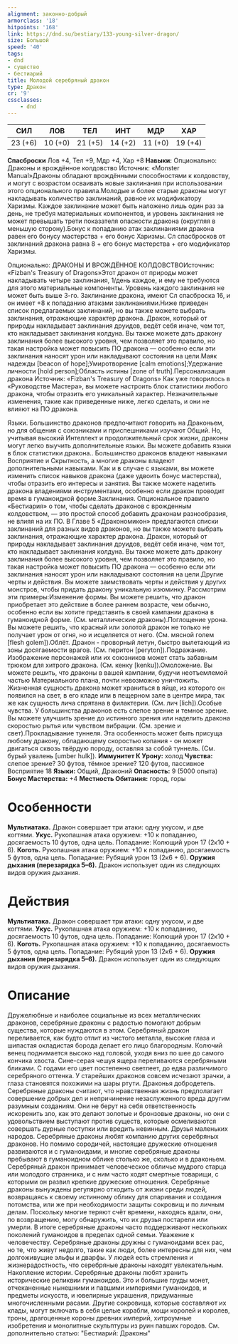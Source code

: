 ```yaml
---
alignment: законно-добрый
armorclass: '18'
hitpoints: '168'
link: https://dnd.su/bestiary/133-young-silver-dragon/
size: Большой
speed: '40'
tags:
- dnd
- существо
- бестиарий
title: Молодой серебряный дракон
type: Дракон
cr: '9'
cssclasses:
    - dnd
---
```



| СИЛ | ЛОВ | ТЕЛ | ИНТ | МДР | ХАР |
|---|---|---|---|---|---|
| 23 (+6) | 10 (+0) | 21 (+5) | 14 (+2) | 11 (+0) | 19 (+4) |
**Спасброски** Лов +4, Тел +9, Мдр +4, Хар +8
**Навыки:** Опционально: Драконы и врождённое колдовство
Источник: «Monster Manual»Драконы обладают врождёнными способностями к колдовству, и могут с возрастом осваивать новые заклинания при использовании этого опционального правила.Молодые и более старые драконы могут накладывать количество заклинаний, равное их модификатору Харизмы. Каждое заклинание может быть наложено лишь один раз за день, не требуя материальных компонентов, и уровень заклинания не может превышать трети показателя опасности дракона (округляя в меньшую сторону).Бонус к попаданию атак заклинаниями дракона равен его бонусу мастерства + его бонус Харизмы. Сл спасбросков от заклинаний дракона равна 8 + его бонус мастерства + его модификатор Харизмы.

Опционально: ДРАКОНЫ И ВРОЖДЁННОЕ КОЛДОВСТВОИсточник: «Fizban's Treasury of Dragons»Этот дракон от природы может накладывать четыре заклинания, 1/день каждое, и ему не требуются для этого материальные компоненты. Уровень каждого заклинания не может быть выше 3-го. Заклинание дракона, имеют Сл спасброска 16, и он имеет +8 к попаданию атаками заклинаниями.Ниже приведен список предлагаемых заклинаний, но вы также можете выбрать заклинания, отражающие характер дракона. Дракон, который от природы накладывает заклинания друидов, ведёт себя иначе, чем тот, кто накладывает заклинания колдуна. Вы также можете дать дракону заклинания более высокого уровня, чем позволяет это правило, но такая настройка может повысить ПО дракона — особенно если эти заклинания наносят урон или накладывают состояния на цели.Маяк надежды [beacon of hope];Умиротворение [calm emotions];Удержание личности [hold person];Область истины [zone of truth].Персонализация дракона
Источник: «Fizban's Treasury of Dragons»
Как уже говорилось в «Руководстве Мастера», вы можете настроить блок статистики любого дракона, чтобы отразить его уникальный характер. Незначительные изменения, такие как приведенные ниже, легко сделать, и они не влияют на ПО дракона.

Языки. Большинство драконов предпочитают говорить на Драконьем, но для общения с союзниками и приспешниками изучают Общий. Но, учитывая высокий Интеллект и продолжительный срок жизни, драконы могут легко выучить дополнительные языки. Вы можете добавить языки в блок статистики дракона.. Большинство драконов владеют навыками Восприятие и Скрытность, а многие драконы владеют дополнительными навыками. Как и в случае с языками, вы можете изменить список навыков дракона (даже удвоить бонус мастерства), чтобы отразить его интересы и занятия. Вы также можете наделить дракона владениями инструментами, особенно если дракон проводит время в гуманоидной форме.Заклинания. Опциональное правило «Бестиария» о том, чтобы сделать драконов с врожденным колдовством, — это простой способ добавить драконам разнообразия, не влияя на их ПО. В Главе 5 «Дракономикон» предлагаются списки заклинаний для разных видов драконов, но вы также можете выбрать заклинания, отражающие характер дракона. Дракон, который от природы накладывает заклинания друидов, ведёт себя иначе, чем тот, кто накладывает заклинания колдуна. Вы также можете дать дракону заклинания более высокого уровня, чем позволяет это правило, но такая настройка может повысить ПО дракона — особенно если эти заклинания наносят урон или накладывают состояния на цели.Другие черты и действия. Вы можете заимствовать черты и действия у других монстров, чтобы придать дракону уникальную изюминку. Рассмотрим эти примеры:Изменение формы. Вы можете решить, что дракон приобретает это действие в более раннем возрасте, чем обычно, особенно если вы хотите представить в своей кампании дракона в гуманоидной форме. (См. металлические драконы).Поглощение урона. Вы можете решить, что красный или золотой дракон не только не получает урон от огня, но и исцеляется от него. (См. мясной голем [flesh golem]).Облёт. Дракон - проворный летун, быстро вылетающий из зоны досягаемости врагов. (См. перитон [peryton]).Подражание. Изображение персонажей или их союзников может стать забавным трюком для хитрого дракона. (См. кенку [kenku]).Омоложение. Вы можете решить, что драконы в вашей кампании, будучи неотъемлемой частью Материального плана, почти невозможно уничтожить. Жизненная сущность дракона может храниться в яйце, из которого он появился на свет, в его кладе или в пещерном зале в центре мира, так же как сущность лича спрятана в филактерии. (См. лич [lich]).Особые чувства. У большинства драконов есть слепое зрение и темное зрение. Вы можете улучшить зрение до истинного зрения или наделить дракона скоростью рытья или чувством вибрации. (См. зрение и свет).Прокладывание туннеля.  Эта особенность может быть присуща любому дракону, обладающему скоростью копания - он может двигаться сквозь твёрдую породу, оставляя за собой туннель. (См. бурый увалень [umber hulk]).
**Иммунитет К Урону:** холод
**Чувства:** слепое зрение? 30 футов, тёмное зрение? 120 футов, пассивное Восприятие 18
**Языки:** Общий, Драконий
**Опасность:** 9 (5000 опыта)
**Бонус Мастерства:** +4
**Местность Обитания:** город, горы


# Особенности
**Мультиатака.** Дракон совершает три атаки: одну укусом, и две когтями.
**Укус.** Рукопашная атака оружием: +10 к попаданию, досягаемость 10 футов, одна цель. Попадание: Колющий урон 17 (2к10 + 6).
**Коготь.** Рукопашная атака оружием: +10 к попаданию, досягаемость 5 футов, одна цель. Попадание: Рубящий урон 13 (2к6 + 6).
**Оружия дыхания (перезарядка 5–6).** Дракон использует один из следующих видов оружия дыхания.


# Действия
**Мультиатака.** Дракон совершает три атаки: одну укусом, и две когтями.
**Укус.** Рукопашная атака оружием: +10 к попаданию, досягаемость 10 футов, одна цель. Попадание: Колющий урон 17 (2к10 + 6).
**Коготь.** Рукопашная атака оружием: +10 к попаданию, досягаемость 5 футов, одна цель. Попадание: Рубящий урон 13 (2к6 + 6).
**Оружия дыхания (перезарядка 5–6).** Дракон использует один из следующих видов оружия дыхания.


# Описание
Дружелюбные и наиболее социальные из всех металлических драконов, серебряные драконы с радостью помогают добрым существа, которые нуждаются в этом. Серебряный дракон переливается, как будто отлит из чистого металла, высокие глаза и шипастая окладистая борода делает его лицо благородным. Колючий венец поднимается высоко над головой, уходя вниз по шее до самого кончика хвоста. Сине-серая чешуя ящера переливаются серебряными бликами. С годами его цвет постепенно светлеет, до едва различимого серебряного оттенка. У старейших драконов совсем исчезают зрачки, а глаза становятся похожими на шары ртути. Драконья добродетель. Серебряные драконы считают, что нравственная жизнь предполагает совершение добрых дел и непричинение незаслуженного вреда другим разумным созданиям. Они не берут на себя ответственность искоренить зло, как это делают золотые и бронзовые драконы, но они с удовольствием выступают против существ, которые осмеливаются совершать дурные поступки или вредить невинным. Друзья маленьких народов. Серебряные драконы любят компанию других серебряных драконов. Но помимо сородичей, настоящие дружеские отношения развиваются и с гуманоидами, и многие серебряные драконы пребывают в гуманоидном облике столько же, сколько и в драконьем. Серебряный дракон принимает человеческое обличье мудрого старца или молодого странника, и с ним часто ходят смертные товарищи, с которыми он развил крепкие дружеские отношения. Серебряные драконы вынуждены регулярно отходить от жизни среди людей, возвращаясь к своему истинному облику для спаривания и создания потомства, или же при необходимости защиты сокровищ и по личным делам. Поскольку многие теряют счёт времени, находясь вдали, они, по возвращению, могу обнаружить, что их друзья постарели или умерли. В итоге серебряные драконы часто поддерживают нескольких поколений гуманоидов в пределах одной семьи. Уважение к человечеству. Серебряные драконы дружны с гуманоидами всех рас, но те, что живут недолго, такие как люди, более интересны для них, чем долгоживущие эльфы и дварфы. У людей есть стремления и жизнерадостность, что серебряные драконы находят увлекательным. Накопление истории. Серебряные драконы любят хранить исторические реликвии гуманоидов. Это и большие груды монет, отчеканенные нынешними и павшими империями гуманоидов, и предметы искусств, и ювелирные украшения, придуманные многочисленными расами. Другие сокровища, которые составляют их клады, могут включать в себя целые корабли, мощи королей и королев, троны, драгоценные короны древних империй, хитроумные изобретения и монолитные скульптуры из руин павших городов. См. дополнительно статью: "Бестиарий: Драконы"